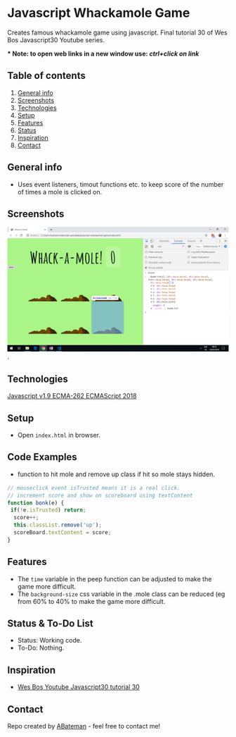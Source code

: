 # Javascript Whackamole Game

Creates famous whackamole game using javascript. Final tutorial 30 of Wes Bos Javascript30 Youtube series.

**\* Note: to open web links in a new window use: _ctrl+click on link_**

## Table of contents

1. [General info](#general-info)
2. [Screenshots](#screenshots)
3. [Technologies](#technologies)
4. [Setup](#setup)
5. [Features](#features)
6. [Status](#status)
7. [Inspiration](#inspiration)
8. [Contact](#contact)

## General info

* Uses event listeners, timout functions etc. to keep score of the number of times a mole is clicked on.

## Screenshots

![Example screenshot](./img/random-hole.png).

## Technologies

[Javascript v1.9 ECMA-262 ECMAScript 2018](http://www.ecma-international.org/publications/standards/Ecma-262.htm)

## Setup

* Open `index.html` in browser.

## Code Examples

* function to hit mole and remove up class if hit so mole stays hidden.

```javascript
// mouseclick event isTrusted means it is a real click.
// increment score and show on scoreboard using textContent
function bonk(e) {
 if(!e.isTrusted) return;
  score++;
  this.classList.remove('up');
  scoreBoard.textContent = score;
}

```

## Features

* The `time` variable in the peep function can be adjusted to make the game more difficult.
* The `background-size` css variable in the .mole class can be reduced (eg from 60% to 40% to make the game more difficult.

## Status & To-Do List

* Status: Working code.
* To-Do: Nothing.

## Inspiration

* [Wes Bos Youtube Javascript30 tutorial 30](https://www.youtube.com/watch?v=toNFfAaWghU&list=PLu8EoSxDXHP6CGK4YVJhL_VWetA865GOH&index=30)

## Contact

Repo created by [ABateman](https://www.andrewbateman.org) - feel free to contact me!
